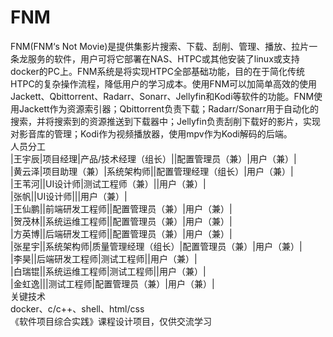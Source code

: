 # FNM
FNM(FNM‘s Not Movie)是提供集影片搜索、下载、刮削、管理、播放、拉片一条龙服务的软件，用户可将它部署在NAS、HTPC或其他安装了linux或支持docker的PC上。FNM系统是将实现HTPC全部基础功能，目的在于简化传统HTPC的复杂操作流程，降低用户的学习成本。使用FNM可以加简单高效的使用Jackett、Qbittorrent、Radarr、Sonarr、Jellyfin和Kodi等软件的功能。FNM使用Jackett作为资源索引器；Qbittorrent负责下载；Radarr/Sonarr用于自动化的搜索，并将搜索到的资源推送到下载器中；Jellyfin负责刮削下载好的影片，实现对影音库的管理；Kodi作为视频播放器，使用mpv作为Kodi解码的后端。  
人员分工  
|王宇辰|项目经理|产品/技术经理（组长）||配置管理员（兼）|用户（兼）|  
|黄云泽|项目助理（兼）|系统架构师||配置管理经理（组长）|用户（兼）|  
|王苇河||UI设计师|测试工程师（兼）||用户（兼）|  
|张帆||UI设计师|||用户（兼）|  
|王仙鹏||前端研发工程师||配置管理员（兼）|用户（兼）|  
|贺茂林||系统运维工程师||配置管理员（兼）|用户（兼）|  
|方英博||后端研发工程师||配置管理员（兼）|用户（兼）|  
|张星宇||系统架构师|质量管理经理（组长）|配置管理员（兼）|用户（兼）|  
|李昊||后端研发工程师|测试工程师||用户（兼）|  
|白瑞锟||系统运维工程师|测试工程师||用户（兼）|  
|金虹逸|||测试工程师|配置管理员（兼）|用户（兼）|  
关键技术  
docker、c/c++、shell、html/css  
《软件项目综合实践》课程设计项目，仅供交流学习  
